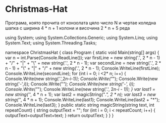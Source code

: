 # Christmas-Hat
Програма, която прочита от конзолата цяло число N и чертае коледна шапка с ширина 4 * n + 1 колони и височина 2 * n + 5 реда 

using System;
using System.Collections.Generic;
using System.Linq;
using System.Text;
using System.Threading.Tasks;

namespace ChristmasHat
{
	class Program
	{
		static void Main(string[] args)
		{
			var n = int.Parse(Console.ReadLine());
			var firstLine = new string('.', 2 * n - 1) + "/" + "|" + "\\" + new string('.', 2 * n - 1);
			var secondLine = new string('.', 2 * n - 1) + "\\" + "|" + "/" + new string('.', 2 * n - 1);
			Console.WriteLine(firstLine);
			Console.WriteLine(secondLine);
			for (int i = 0; i <2* n; i++)
			{
				Console.Write(new string('.',2*n-i-1));
				Console.Write("*");
				Console.Write(new string('-',i));
				Console.Write("*");
				Console.Write(new string('-', i));
				Console.Write("*");
				Console.WriteLine(new string('.', 2*n-i - 1));
			}
			var last1 = new string('*', 4 * n + 1);
			var last2 = magicString("*.", 2 * n);
			var last3 = new string('*', 4 * n + 1);
			Console.WriteLine(last1);
			Console.WriteLine(last2 + "*");
			Console.WriteLine(last3);
		}
		public static string magicString(string text, int repeatCount)
		{
			string outputText = "";
			for (int i = 0; i < repeatCount; i++)
			{
				outputText=outputText+text;
			}
			return outputText;
		}
	}
}
